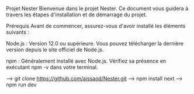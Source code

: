 Projet Nester
Bienvenue dans le projet Nester. Ce document vous guidera à travers les étapes d'installation et de démarrage du projet.

Prérequis
Avant de commencer, assurez-vous d'avoir installé les éléments suivants :

Node.js : Version 12.0 ou supérieure. Vous pouvez télécharger la dernière version depuis le site officiel de Node.js.

npm : Généralement installé avec Node.js. Vérifiez sa présence en exécutant npm -v dans votre terminal.

--> git clone https://github.com/aissaod/Nester.git
--> npm install next
--> npm run dev

